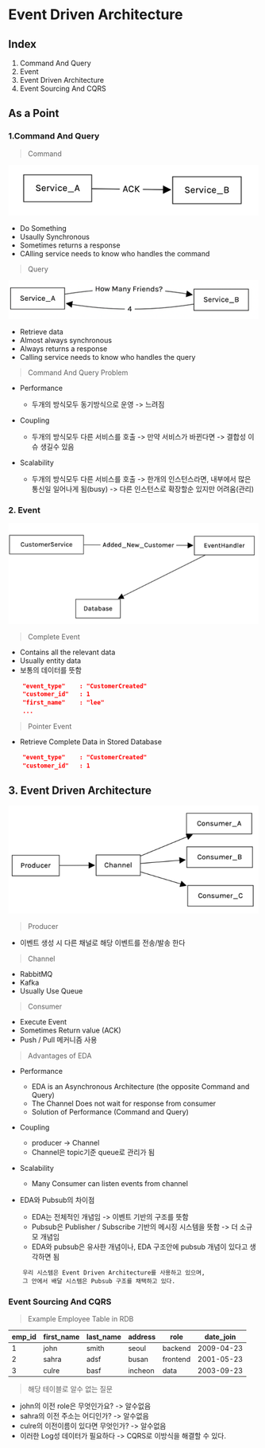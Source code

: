 # Event Driven Architecture

## Index

1. Command And Query
2. Event
3. Event Driven Architecture
4. Event Sourcing And CQRS

## As a Point

### 1.Command And Query

> Command

![Command](./public/command.png)

- Do Something
- Usaully Synchronous
- Sometimes returns a response
- CAlling service needs to know who handles the command

> Query

![Query](./public/query.png)

- Retrieve data
- Almost always synchronous
- Always returns a response
- Calling service needs to know who handles the query

> Command And Query Problem

- Performance

  - 두개의 방식모두 동기방식으로 운영 -> 느려짐

- Coupling

  - 두개의 방식모두 다른 서비스를 호출 -> 만약 서비스가 바뀐다면 -> 결합성 이슈 생길수 있음

- Scalability
  - 두개의 방식모두 다른 서비스를 호출 -> 한개의 인스턴스라면, 내부에서 많은 통신일 일어나게 됨(busy) -> 다른 인스턴스로 확장할순 있지만 어려움(관리)

### 2. Event

![Event](./public/event.png)

> Complete Event

- Contains all the relevant data
- Usually entity data
- 보통의 데이터를 뜻함

```json
    "event_type"    : "CustomerCreated"
    "customer_id"   : 1
    "first_name"    : "lee"
    ...
```

> Pointer Event

- Retrieve Complete Data in Stored Database

```json
    "event_type"    : "CustomerCreated"
    "customer_id"   : 1
```

## 3. Event Driven Architecture

![EDA](./public/eda.png)

> Producer

- 이벤트 생성 시 다른 채널로 해당 이벤트를 전송/발송 한다

> Channel

- RabbitMQ
- Kafka
- Usually Use Queue

> Consumer

- Execute Event
- Sometimes Return value (ACK)
- Push / Pull 메커니즘 사용

> Advantages of EDA

- Performance
  - EDA is an Asynchronous Architecture (the opposite Command and Query)
  - The Channel Does not wait for response from consumer
  - Solution of Performance (Command and Query)
- Coupling
  - producer -> Channel
  - Channel은 topic기준 queue로 관리가 됨
- Scalability

  - Many Consumer can listen events from channel

- EDA와 Pubsub의 차이점
  - EDA는 전체적인 개념임 -> 이벤트 기반의 구조를 뜻함
  - Pubsub은 Publisher / Subscribe 기반의 메시징 시스템을 뜻함 -> 더 소규모 개념임
  - EDA와 pubsub은 유사한 개념이나, EDA 구조안에 pubsub 개념이 있다고 생각하면 됨

```txt
    우리 시스템은 Event Driven Architecture를 사용하고 있으며,
    그 안에서 배달 시스템은 Pubsub 구조를 채택하고 있다.
```

### Event Sourcing And CQRS

> Example Employee Table in RDB

| emp_id | first_name | last_name | address | role     | date_join  |
| ------ | ---------- | --------- | ------- | -------- | ---------- |
| 1      | john       | smith     | seoul   | backend  | 2009-04-23 |
| 2      | sahra      | adsf      | busan   | frontend | 2001-05-23 |
| 3      | culre      | basf      | incheon | data     | 2003-09-23 |

> 해당 테이블로 알수 없는 질문

- john의 이전 role은 무엇인가요? -> 알수없음
- sahra의 이전 주소는 어디인가? -> 알수없음
- culre의 이전이름이 있다면 무엇인가? -> 알수없음
- 이러한 Log성 데이터가 필요하다 -> CQRS로 이방식을 해결할 수 있다.
